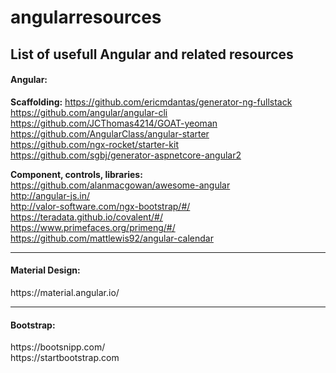 # angularresources
<h2>List of usefull Angular and related resources</h2>

<h4>Angular:</h4>

<b>Scaffolding:</b>
https://github.com/ericmdantas/generator-ng-fullstack<br/>
https://github.com/angular/angular-cli<br/>
https://github.com/JCThomas4214/GOAT-yeoman<br/>
https://github.com/AngularClass/angular-starter<br/>
https://github.com/ngx-rocket/starter-kit<br/>
https://github.com/sgbj/generator-aspnetcore-angular2<br/>

<b>Component, controls, libraries:</b>
https://github.com/alanmacgowan/awesome-angular<br/>
http://angular-js.in/<br/>
http://valor-software.com/ngx-bootstrap/#/<br/>
https://teradata.github.io/covalent/#/<br/>
https://www.primefaces.org/primeng/#/<br/>
https://github.com/mattlewis92/angular-calendar<br/>

<hr>

<h4>Material Design:</h4>
https://material.angular.io/<br/>

<hr>

<h4>Bootstrap:</h4>
https://bootsnipp.com/<br/>
https://startbootstrap.com<br/>


